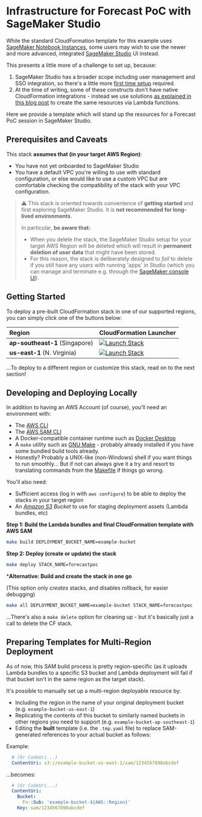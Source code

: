 # Infrastructure for Forecast PoC with SageMaker Studio

While the standard CloudFormation template for this example uses [SageMaker Notebook Instances](https://docs.aws.amazon.com/sagemaker/latest/dg/nbi.html), some users may wish to use the newer and more advanced, integrated [SageMaker Studio](https://docs.aws.amazon.com/sagemaker/latest/dg/studio.html) UI instead.

This presents a little more of a challenge to set up, because:

1. SageMaker Studio has a broader scope including user management and SSO integration, so there's a little more [first time setup](https://docs.aws.amazon.com/sagemaker/latest/dg/gs-studio-onboard.html) required.
2. At the time of writing, some of these constructs don't have native CloudFormation integrations - instead we use solutions [as explained in this blog post](https://aws.amazon.com/blogs/machine-learning/creating-amazon-sagemaker-studio-domains-and-user-profiles-using-aws-cloudformation/) to create the same resources via Lambda functions.

Here we provide a template which will stand up the resources for a Forecast PoC session in SageMaker Studio.

## Prerequisites and Caveats

This stack **assumes that (in your target AWS Region)**:

- You have not yet onboarded to SageMaker Studio
- You have a default VPC you're willing to use with standard configuration, or else would like to use a custom VPC but are comfortable checking the compatibility of the stack with your VPC configuration.

> ⚠️ This stack is oriented towards convenience of **getting started** and first exploring SageMaker Studio. It is **not recommended for long-lived environments**.
>
> In particular, **be aware that:**
>
> - When you delete the stack, the SageMaker Studio setup for your target AWS Region will be deleted which will result in **permanent deletion of user data** that might have been stored.
> - For this reason, the stack is deliberately designed to *fail* to delete if you still have any users with running 'apps' in Studio (which you can manage and terminate e.g. through the [SageMaker console UI](https://console.aws.amazon.com/sagemaker/home?#/studio)).

## Getting Started

To deploy a pre-built CloudFormation stack in one of our supported regions, you can simply click one of the buttons below:

| Region | CloudFormation Launcher |
|:-------|:------------------------|
| **ap-southeast-1** (Singapore) | [![Launch Stack](https://s3.amazonaws.com/cloudformation-examples/cloudformation-launch-stack.png)](https://ap-southeast-1.console.aws.amazon.com/cloudformation/home#/stacks/new?stackName=forecastpoc&templateURL=https://public-asean-ml-pocs-ap-southeast-1.s3.amazonaws.com/forecast/ForecastPOC_Studio.yaml) |
| **us-east-1** (N. Virginia) | [![Launch Stack](https://s3.amazonaws.com/cloudformation-examples/cloudformation-launch-stack.png)](https://us-east-1.console.aws.amazon.com/cloudformation/home#/stacks/new?stackName=AllStoreDemo&templateURL=https://public-asean-ml-pocs-us-east-1.s3.amazonaws.com/forecast/ForecastPOC_Studio.yaml) |

...To deploy to a different region or customize this stack, read on to the next section!

## Developing and Deploying Locally

In addition to having an AWS Account (of course), you'll need an environment with:

- The [AWS CLI](https://aws.amazon.com/cli/)
- The [AWS SAM CLI](https://docs.aws.amazon.com/serverless-application-model/latest/developerguide/serverless-sam-cli-install.html)
- A Docker-compatible container runtime such as [Docker Desktop](https://www.docker.com/products/docker-desktop)
- A `make` utility such as [GNU Make](https://www.gnu.org/software/make/) - probably already installed if you have some bundled build tools already.
- Honestly? Probably a UNIX-like (non-Windows) shell if you want things to run smoothly... But if not can always give it a try and resort to translating commands from the [Makefile](Makefile) if things go wrong.

You'll also need:

- Sufficient access (log in with `aws configure`) to be able to deploy the stacks in your target region
- An *[Amazon S3](https://s3.console.aws.amazon.com/s3/home) Bucket* to use for staging deployment assets (Lambda bundles, etc)

**Step 1: Build the Lambda bundles and final CloudFormation template with AWS SAM**

```sh
make build DEPLOYMENT_BUCKET_NAME=example-bucket
```

**Step 2: Deploy (create or update) the stack**

```sh
make deploy STACK_NAME=forecastpoc
```

***Alternative: Build and create the stack in one go**

(This option only *creates* stacks, and disables rollback, for easier debugging)

```sh
make all DEPLOYMENT_BUCKET_NAME=example-bucket STACK_NAME=forecastpoc
```

...There's also a `make delete` option for cleaning up - but it's basically just a call to delete the CF stack.

## Preparing Templates for Multi-Region Deployment

As of now, this SAM build process is pretty region-specific (as it uploads Lambda bundles to a specific S3 bucket and Lambda deployment will fail if that bucket isn't in the same region as the target stack).

It's possible to manually set up a multi-region deployable resource by:

- Including the region in the name of your original deployment bucket (e.g. `example-bucket-us-east-1`)
- Replicating the contents of this bucket to similarly named buckets in other regions you need to support (e.g. `example-bucket-ap-southeast-1`)
- Editing the **built** template (i.e. the `.tmp.yaml` file) to replace SAM-generated references to your actual bucket as follows:

Example:

```yaml
  # (Or CodeUri...)
  ContentUri: s3://example-bucket-us-east-1/sam/1234567890abcdef
```

...becomes:

```yaml
  # (Or CodeUri...)
  ContentUri:
    Bucket:
      Fn::Sub: 'example-bucket-${AWS::Region}'
    Key: sam/1234567890abcdef
```
